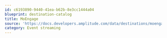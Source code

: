 ```yaml
---
id: c6193890-9440-41ea-b62b-8e3cc1444a04
blueprint: destination-catalog
title: MoEngage
source: 'https://docs.developers.amplitude.com/data/destinations/moengage'
category: Event streaming
---
```


